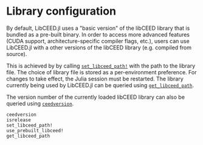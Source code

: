 # Library configuration

By default, LibCEED.jl uses a "basic version" of the libCEED library that is
bundled as a pre-built binary. In order to access more advanced features (CUDA
support, architecture-specific compiler flags, etc.), users can use LibCEED.jl
with a other versions of the libCEED library (e.g. compiled from source).

This is achieved by by calling [`set_libceed_path!`](@ref) with the path to the
library file. The choice of library file is stored as a per-environment
preference. For changes to take effect, the Julia session must be restarted. The
library currently being used by LibCEED.jl can be queried using
[`get_libceed_path`](@ref).

The version number of the currently loaded libCEED library can also be queried
using [`ceedversion`](@ref).

```@docs
ceedversion
isrelease
set_libceed_path!
use_prebuilt_libceed!
get_libceed_path
```
